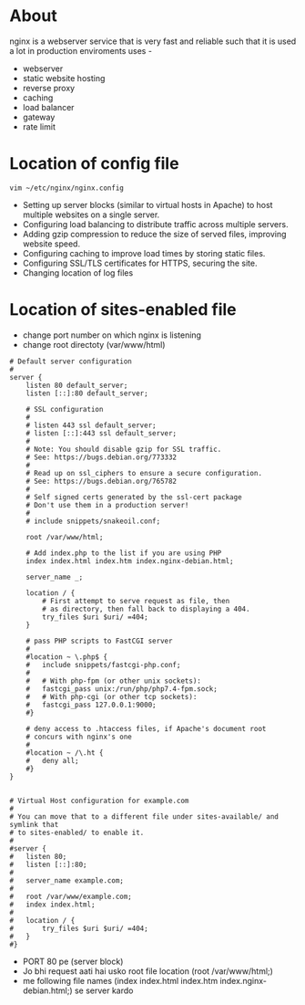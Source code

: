 # About 
nginx is a webserver service that is very fast and reliable such that it is used a lot in production enviroments
uses - 
- webserver
- static website hosting
- reverse proxy
- caching
- load balancer
- gateway
- rate limit

# Location of config file
```
vim ~/etc/nginx/nginx.config
```
- Setting up server blocks (similar to virtual hosts in Apache) to host multiple websites on a single server.
- Configuring load balancing to distribute traffic across multiple servers.
- Adding gzip compression to reduce the size of served files, improving website speed.
- Configuring caching to improve load times by storing static files.
- Configuring SSL/TLS certificates for HTTPS, securing the site.
- Changing location of log files

# Location of sites-enabled file
- change port number on which nginx is listening
- change root directoty (var/www/html)
```
# Default server configuration
#
server {
	listen 80 default_server;
	listen [::]:80 default_server;

	# SSL configuration
	#
	# listen 443 ssl default_server;
	# listen [::]:443 ssl default_server;
	#
	# Note: You should disable gzip for SSL traffic.
	# See: https://bugs.debian.org/773332
	#
	# Read up on ssl_ciphers to ensure a secure configuration.
	# See: https://bugs.debian.org/765782
	#
	# Self signed certs generated by the ssl-cert package
	# Don't use them in a production server!
	#
	# include snippets/snakeoil.conf;

	root /var/www/html;

	# Add index.php to the list if you are using PHP
	index index.html index.htm index.nginx-debian.html;

	server_name _;

	location / {
		# First attempt to serve request as file, then
		# as directory, then fall back to displaying a 404.
		try_files $uri $uri/ =404;
	}

	# pass PHP scripts to FastCGI server
	#
	#location ~ \.php$ {
	#	include snippets/fastcgi-php.conf;
	#
	#	# With php-fpm (or other unix sockets):
	#	fastcgi_pass unix:/run/php/php7.4-fpm.sock;
	#	# With php-cgi (or other tcp sockets):
	#	fastcgi_pass 127.0.0.1:9000;
	#}

	# deny access to .htaccess files, if Apache's document root
	# concurs with nginx's one
	#
	#location ~ /\.ht {
	#	deny all;
	#}
}


# Virtual Host configuration for example.com
#
# You can move that to a different file under sites-available/ and symlink that
# to sites-enabled/ to enable it.
#
#server {
#	listen 80;
#	listen [::]:80;
#
#	server_name example.com;
#
#	root /var/www/example.com;
#	index index.html;
#
#	location / {
#		try_files $uri $uri/ =404;
#	}
#}

```
- PORT 80 pe (server block)
- Jo bhi request aati hai usko root file location (root /var/www/html;)
- me following file names (index index.html index.htm index.nginx-debian.html;) se server kardo
